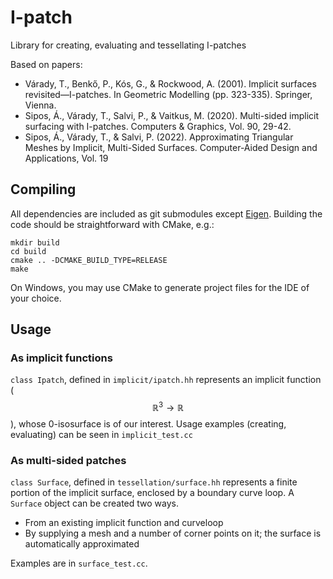 # I-patch
Library for creating, evaluating and tessellating I-patches

Based on papers:
* Várady, T., Benkő, P., Kós, G., & Rockwood, A. (2001). Implicit surfaces revisited—I-patches. In Geometric Modelling (pp. 323-335). Springer, Vienna.
* Sipos, Á., Várady, T., Salvi, P., & Vaitkus, M. (2020). Multi-sided implicit surfacing with I-patches. Computers & Graphics, Vol. 90, 29-42.
* Sipos, Á., Várady, T., & Salvi, P. (2022). Approximating Triangular Meshes by Implicit, Multi-Sided Surfaces. Computer-Aided Design and Applications, Vol. 19

## Compiling

All dependencies are included as git submodules except [Eigen](https://gitlab.com/libeigen/eigen). Building the code should be straightforward with CMake, e.g.:
```
mkdir build
cd build
cmake .. -DCMAKE_BUILD_TYPE=RELEASE
make
```

On Windows, you may use CMake to generate project files for the IDE of your choice.

## Usage

### As implicit functions

`class Ipatch`, defined in `implicit/ipatch.hh` represents an implicit function ($$\mathbb{R}^3 \rightarrow \mathbb{R}$$), whose 0-isosurface is of our interest. Usage examples (creating, evaluating) can be seen in `implicit_test.cc`

### As multi-sided patches
`class Surface`, defined in `tessellation/surface.hh` represents a finite portion of the implicit surface, enclosed by a boundary curve loop. A `Surface` object can be created two ways.
* From an existing implicit function and curveloop
* By supplying a mesh and a number of corner points on it; the surface is automatically approximated

Examples are in `surface_test.cc`.